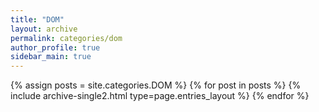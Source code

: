 ```yaml
---
title: "DOM"
layout: archive
permalink: categories/dom
author_profile: true
sidebar_main: true
---
```


{% assign posts = site.categories.DOM %}
{% for post in posts %} {% include archive-single2.html type=page.entries_layout %} {% endfor %}
